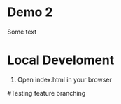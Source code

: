 # Demo 2

Some text

# Local Develoment

1. Open index.html in your browser

#Testing feature branching

